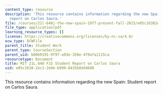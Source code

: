 ```yaml
---
content_type: resource
description: 'This resource contains information regarding the new Spain: Student
  report on Carlos Saura.'
file: /courses/21l-640j-the-new-spain-1977-present-fall-2015/e05c16382ec12e9eb9998435b8dd4688_MIT21L_640JF15_PortfCarlos.pdf
file_type: application/pdf
learning_resource_types: []
license: https://creativecommons.org/licenses/by-nc-sa/4.0/
ocw_type: OCWFile
parent_title: Student Work
parent_type: CourseSection
parent_uid: b80b9191-9f97-a93e-350e-4f9afa1115ca
resourcetype: Document
title: MIT 21L.640 F15 Student Report on Carlos Saura
uid: e05c1638-2ec1-2e9e-b999-8435b8dd4688
---
```

This resource contains information regarding the new Spain: Student report on Carlos Saura.
